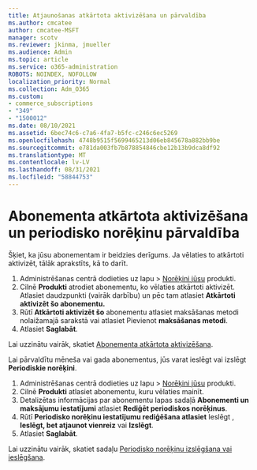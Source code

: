 ```yaml
---
title: Atjaunošanas atkārtota aktivizēšana un pārvaldība
ms.author: cmcatee
author: cmcatee-MSFT
manager: scotv
ms.reviewer: jkinma, jmueller
ms.audience: Admin
ms.topic: article
ms.service: o365-administration
ROBOTS: NOINDEX, NOFOLLOW
localization_priority: Normal
ms.collection: Adm_O365
ms.custom:
- commerce_subscriptions
- "349"
- "1500012"
ms.date: 08/10/2021
ms.assetid: 6bec74c6-c7a6-4fa7-b5fc-c246c6ec5269
ms.openlocfilehash: 4748b9515f5699465213d06eb845678a882bb9be
ms.sourcegitcommit: e781da003fb7b878854846cbe12b13b9dca8df92
ms.translationtype: MT
ms.contentlocale: lv-LV
ms.lasthandoff: 08/31/2021
ms.locfileid: "58844753"
---
```

# <a name="how-to-reactivate-a-subscription-and-manage-recurring-billing"></a>Abonementa atkārtota aktivizēšana un periodisko norēķinu pārvaldība

Šķiet, ka jūsu abonementam ir beidzies derīgums. Ja vēlaties to atkārtoti aktivizēt, tālāk aprakstīts, kā to darīt.
  
1. Administrēšanas centrā dodieties uz lapu  >  [Norēķini jūsu](https://go.microsoft.com/fwlink/p/?linkid=842054) produkti.
2. Cilnē **Produkti** atrodiet abonementu, ko vēlaties atkārtoti aktivizēt. Atlasiet daudzpunkti (vairāk darbību) un pēc tam atlasiet **Atkārtoti aktivizēt šo abonementu.**
3. Rūtī **Atkārtoti aktivizēt šo** abonementu atlasiet maksāšanas metodi nolaižamajā sarakstā vai atlasiet Pievienot **maksāšanas metodi**.
4. Atlasiet **Saglabāt**.

Lai uzzinātu vairāk, skatiet [Abonementa atkārtota aktivizēšana](https://docs.microsoft.com/microsoft-365/commerce/subscriptions/reactivate-your-subscription).

Lai pārvaldītu mēneša vai gada abonementus, jūs varat ieslēgt vai izslēgt **Periodiskie norēķini**.
  
1. Administrēšanas centrā dodieties uz lapu  >  [Norēķini jūsu](https://go.microsoft.com/fwlink/p/?linkid=842054) produkti.
2. Cilnē **Produkti** atlasiet abonementu, kuru vēlaties mainīt.
3. Detalizētas informācijas par abonementu lapas sadaļā **Abonementi un maksājumu iestatījumi** atlasiet **Rediģēt periodiskos norēķinus**.
4. Rūtī **Periodisko norēķinu iestatījumu rediģēšana atlasiet** Ieslēgt , **Ieslēgt, bet atjaunot vienreiz** vai **Izslēgt**. 
5. Atlasiet **Saglabāt**.

Lai uzzinātu vairāk, skatiet sadaļu [Periodisko norēķinu izslēgšana vai ieslēgšana](https://docs.microsoft.com/microsoft-365/commerce/subscriptions/renew-your-subscription#turn-recurring-billing-off-or-on).